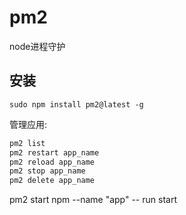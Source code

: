 # pm2

node进程守护

## 安装

`sudo npm install pm2@latest -g`


管理应用:

```bash
pm2 list
pm2 restart app_name
pm2 reload app_name
pm2 stop app_name
pm2 delete app_name
```

pm2 start npm --name "app" -- run start
